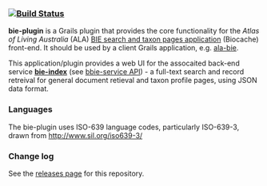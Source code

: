 ###    [![Build Status](https://travis-ci.org/AtlasOfLivingAustralia/bie-plugin.svg?branch=master)](https://travis-ci.org/AtlasOfLivingAustralia/bie-plugin)

**bie-plugin** is a Grails plugin that provides the core functionality for the _Atlas of Living Australia_ (ALA) [BIE search and taxon pages application](http://bie.ala.org.au/search) (Biocache) front-end. It should be used by a client Grails application, e.g. [ala-bie](https://github.com/AtlasOfLivingAustralia/ala-bie).

This application/plugin provides a web UI for the assocaited back-end service  [**bie-index**](https://github.com/AtlasOfLivingAustralia/bie-index) (see [bbie-service API](http://bie.ala.org.au/ws)) - a full-text search and record retreival for general document retieval and taxon profile pages, using JSON data format.

### Languages

The bie-plugin uses ISO-639 language codes, particularly ISO-639-3, drawn from http://www.sil.org/iso639-3/

### Change log
See the [releases page](https://github.com/AtlasOfLivingAustralia/bie-plugin/releases) for this repository.
